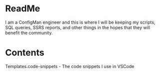 # ReadMe

I am a ConfigMan engineer and this is where I will be keeping my scripts, SQL queries, SSRS reports, and other things in the hopes that they will benefit the community.

# Contents

Templates.code-snippets - The code snippets I use in VSCode